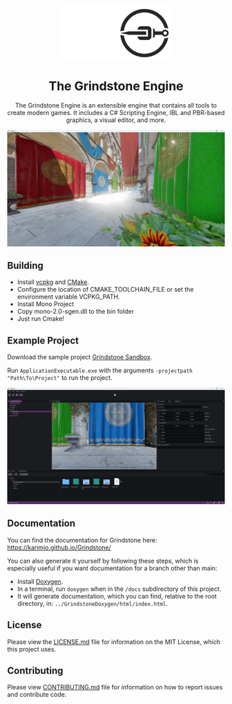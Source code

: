 <div align="center">

![Logo](./docs/images/grindstoneLogo.png#gh-dark-mode-only)
![Logo](./docs/images/grindstoneLogoLightMode.png#gh-light-mode-only)

# The Grindstone Engine

The Grindstone Engine is an extensible engine that contains all tools to create modern games. It includes a C# Scripting Engine, IBL and PBR-based graphics, a visual editor, and more.

</div>

![Runtime](docs/images/grindstone.jpg)

## Building
 - Install [vcpkg](https://vcpkg.io/en/getting-started.html) and [CMake](https://cmake.org/install/).
 - Configure the location of CMAKE_TOOLCHAIN_FILE or set the environment variable VCPKG_PATH.
 - Install Mono Project
 - Copy mono-2.0-sgen.dll to the bin folder
 - Just run Cmake!

## Example Project

Download the sample project [Grindstone Sandbox](https://github.com/KarimIO/Grindstone-Sandbox).

Run `ApplicationExecutable.exe` with the arguments `-projectpath "Path\To\Project"` to run the project.

![Editor](docs/images/editor.jpg)

## Documentation

You can find the documentation for Grindstone here: https://karimio.github.io/Grindstone/

You can also generate it yourself by following these steps, which is especially useful if you want documentation for a branch other than main:

 * Install [Doxygen](https://www.doxygen.nl/manual/install.html).
 * In a terminal, run `doxygen` when in the `/docs` subdirectory of this project.
 * It will generate documentation, which you can find, relative to the root directory, in: `../GrindstoneDoxygen/html/index.html`.

## License
Please view the [LICENSE.md](LICENSE.md) file for information on the MIT License, which this project uses.

## Contributing
Please view [CONTRIBUTING.md](CONTRIBUTING.md) file for information on how to report issues and contribute code.
